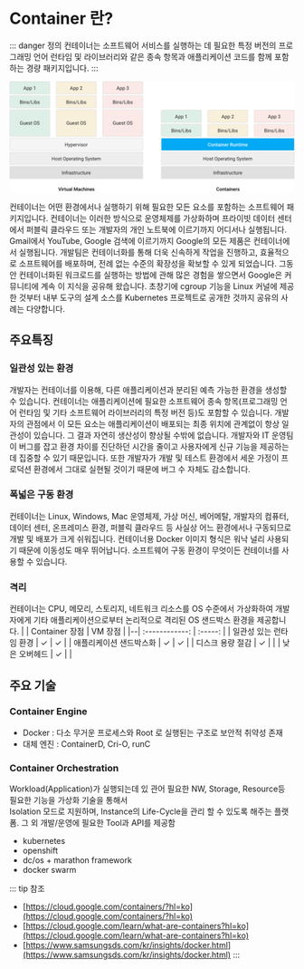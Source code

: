 # Container 란?

::: danger 정의
컨테이너는 소프트웨어 서비스를 실행하는 데 필요한 특정 버전의 프로그래밍 언어 런타임 및 라이브러리와 같은 종속 항목과 애플리케이션 코드를 함께 포함하는 경량 패키지입니다.
:::

![](./img/2021-08-05-22-09-20.png)

컨테이너는 어떤 환경에서나 실행하기 위해 필요한 모든 요소를 포함하는 소프트웨어 패키지입니다. 컨테이너는 이러한 방식으로 운영체제를 가상화하며 프라이빗 데이터 센터에서 퍼블릭 클라우드 또는 개발자의 개인 노트북에 이르기까지 어디서나 실행됩니다. Gmail에서 YouTube, Google 검색에 이르기까지 Google의 모든 제품은 컨테이너에서 실행됩니다. 개발팀은 컨테이너화를 통해 더욱 신속하게 작업을 진행하고, 효율적으로 소프트웨어를 배포하며, 전례 없는 수준의 확장성을 확보할 수 있게 되었습니다. 그동안 컨테이너화된 워크로드를 실행하는 방법에 관해 많은 경험을 쌓으면서 Google은 커뮤니티에 계속 이 지식을 공유해 왔습니다. 초창기에 cgroup 기능을 Linux 커널에 제공한 것부터 내부 도구의 설계 소스를 Kubernetes 프로젝트로 공개한 것까지 공유의 사례는 다양합니다.

## 주요특징

### 일관성 있는 환경

개발자는 컨테이너를 이용해, 다른 애플리케이션과 분리된 예측 가능한 환경을 생성할 수 있습니다. 컨테이너는 애플리케이션에 필요한 소프트웨어 종속 항목(프로그래밍 언어 런타임 및 기타 소프트웨어 라이브러리의 특정 버전 등)도 포함할 수 있습니다. 개발자의 관점에서 이 모든 요소는 애플리케이션이 배포되는 최종 위치에 관계없이 항상 일관성이 있습니다. 그 결과 자연히 생산성이 향상될 수밖에 없습니다. 개발자와 IT 운영팀이 버그를 잡고 환경 차이를 진단하던 시간을 줄이고 사용자에게 신규 기능을 제공하는 데 집중할 수 있기 때문입니다. 또한 개발자가 개발 및 테스트 환경에서 세운 가정이 프로덕션 환경에서 그대로 실현될 것이기 때문에 버그 수 자체도 감소합니다.

### 폭넓은 구동 환경

컨테이너는 Linux, Windows, Mac 운영체제, 가상 머신, 베어메탈, 개발자의 컴퓨터, 데이터 센터, 온프레미스 환경, 퍼블릭 클라우드 등 사실상 어느 환경에서나 구동되므로 개발 및 배포가 크게 쉬워집니다. 컨테이너용 Docker 이미지 형식은 워낙 널리 사용되기 때문에 이동성도 매우 뛰어납니다. 소프트웨어 구동 환경이 무엇이든 컨테이너를 사용할 수 있습니다.

### 격리

컨테이너는 CPU, 메모리, 스토리지, 네트워크 리소스를 OS 수준에서 가상화하여 개발자에게 기타 애플리케이션으로부터 논리적으로 격리된 OS 샌드박스 환경을 제공합니다.
|  | Container 장점 | VM 장점 |
|--| :------------: | :-----: |
| 일관성 있는 런타임 환경 | ✓ | ✓ |
| 애플리케이션 샌드박스화 | ✓ | ✓ |
| 디스크 용량 절감 | ✓ |  |
| 낮은 오버헤드 | ✓ |   |


## 주요 기술

### Container Engine

- Docker : 다소 무거운 프로세스와 Root 로 실행된는 구조로 보안적 취약성 존재
- 대체 엔진 : ContainerD, Cri-O, runC

### Container Orchestration

Workload(Application)가 실행되는데 있 관어 필요한 NW, Storage, Resource등 필요한 기능을 가상화 기술을 통해서  
Isolation 모드로 지원하며,  Instance의 Life-Cycle을 관리 할 수 있도록 해주는 플랫폼.  그 외 개발/운영에 필요한 
Tool과 API를 제공함

- kubernetes
- openshift
- dc/os + marathon framework
- docker swarm

::: tip 참조
- [https://cloud.google.com/containers/?hl=ko](https://cloud.google.com/containers/?hl=ko)
- [https://cloud.google.com/learn/what-are-containers?hl=ko](https://cloud.google.com/learn/what-are-containers?hl=ko)
- [https://www.samsungsds.com/kr/insights/docker.html](https://www.samsungsds.com/kr/insights/docker.html)
:::
<Comment />
